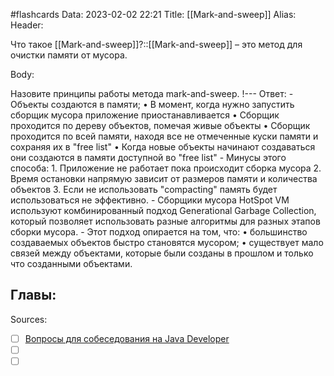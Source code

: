 #flashcards
Data: 2023-02-02 22:21
Title: [[Mark-and-sweep]]
Alias:
Header:

Что такое [[Mark-and-sweep]]?::[[Mark-and-sweep]] – это метод для очистки памяти от мусора.
<!--SR:!2023-11-03,10,670-->



Body:


Назовите принципы работы метода mark-and-sweep.
!---
Ответ:
	-  Объекты создаются в памяти;
		• В момент, когда нужно запустить сборщик мусора приложение приостанавливается
		• Сборщик проходится по дереву объектов, помечая живые объекты
		• Сборщик проходится по всей памяти, находя все не отмеченные куски памяти и сохраняя их в "free list"
		• Когда новые объекты начинают создаваться они создаются в памяти доступной во "free list"
	- Минусы этого способа:
		1.  Приложение не работает пока происходит сборка мусора
		2.  Время остановки напрямую зависит от размеров памяти и количества объектов
		3.  Если не использовать "compacting" память будет использоваться не эффективно.
	- Сборщики мусора HotSpot VM используют комбинированный подход Generational Garbage Collection, который позволяет использовать разные алгоритмы для разных этапов сборки мусора. 
	- Этот подход опирается на том, что:
		• большинство создаваемых объектов быстро становятся мусором;
		• существует мало связей между объектами, которые были созданы в прошлом и только что созданными объектами.
<!--SR:!2023-11-03,10,510-->




Главы:
-


Sources:
- [ ] [Вопросы для собеседования на Java Developer](https://github.com/enhorse/java-interview/blob/master/README.md#%D0%9E%D0%9E%D0%9F)
- [ ] []()
- [ ] []()
